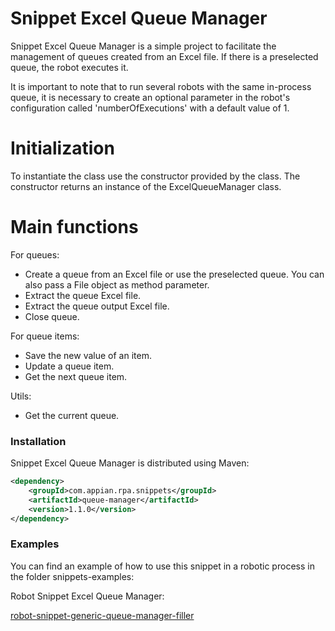# Snippet Excel Queue Manager

Snippet Excel Queue Manager is a simple project to facilitate the management of queues created from an Excel file. If there is a preselected queue, the robot executes it.

It is important to note that to run several robots with the same in-process queue, it is necessary to create an optional parameter in the robot's configuration called 'numberOfExecutions' with a default value of 1.

# Initialization
To instantiate the class use the constructor provided by the class.
The constructor returns an instance of the ExcelQueueManager class.

# Main functions
For queues:
  - Create a queue from an Excel file or use the preselected queue. You can also pass a File object as method parameter.
  - Extract the queue Excel file.
  - Extract the queue output Excel file.
  - Close queue.
   
For queue items:
  - Save the new value of an item.
  - Update a queue item.
  - Get the next queue item.

Utils:
  - Get the current queue.

### Installation

Snippet Excel Queue Manager is distributed using Maven:
```xml
<dependency>
	<groupId>com.appian.rpa.snippets</groupId>
	<artifactId>queue-manager</artifactId>
	<version>1.1.0</version>
</dependency>
```

### Examples
You can find an example of how to use this snippet in a robotic process in the folder snippets-examples:

Robot Snippet Excel Queue Manager:

[robot-snippet-generic-queue-manager-filler](URL)



